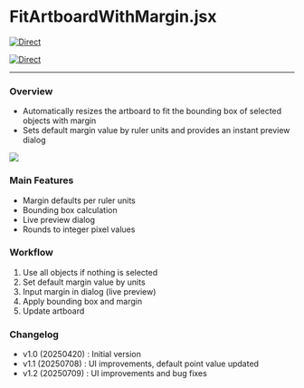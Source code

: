 # FitArtboardWithMargin.jsx

[![Direct](https://img.shields.io/badge/Direct%20Link-FitArtboardWithMargin.jsx-ffcc00.svg)](https://github.com/swwwitch/illustrator-scripts/blob/master/jsx/artboard/FitArtboardWithMargin.jsx)

[![Direct](https://img.shields.io/badge/Back%20to%20home-All%20scripts-cccccc.svg)](https://github.com/swwwitch/illustrator-scripts/blob/master/README.md)

---

### Overview

- Automatically resizes the artboard to fit the bounding box of selected objects with margin
- Sets default margin value by ruler units and provides an instant preview dialog

![](https://www.dtp-transit.jp/images/ss-380-322-72-20250709-070541.png)

### Main Features

- Margin defaults per ruler units
- Bounding box calculation
- Live preview dialog
- Rounds to integer pixel values

### Workflow

1. Use all objects if nothing is selected
2. Set default margin value by units
3. Input margin in dialog (live preview)
4. Apply bounding box and margin
5. Update artboard

### Changelog

- v1.0 (20250420) : Initial version
- v1.1 (20250708) : UI improvements, default point value updated
- v1.2 (20250709) : UI improvements and bug fixes